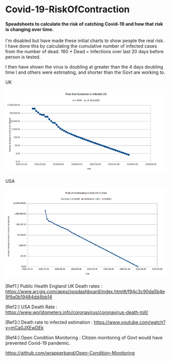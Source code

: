 # Covid-19-RiskOfContraction  

#### Speadsheets to calculate the risk of catching Covid-19 and how that risk is changing over time.    

I'm disabled but have made these initial charts to show people the real risk. I have done this by calculating the cumulative number of infected cases from the number of dead. 160 * Dead = Infections over last 20 days before person is tested.  

I then have shown the virus is doubling at greater than the 4 days doubling time I and others were estimating, and shorter than the Govt are working to.   


UK

![alt tag](https://github.com/wrapperband/Covid-19-RiskOfContraction/blob/master/Covid-19-RiskCharts/RiskUK18.3.2020-03LogUpdate.png)


USA

![alt tag](https://github.com/wrapperband/Covid-19-RiskOfContraction/blob/master/Covid-19-RiskCharts/Covid-19RiskUSA17.3.2020%2BPredicted-Log.png)


[Ref1:]  Public Health England UK Death rates : https://www.arcgis.com/apps/opsdashboard/index.html#/f94c3c90da5b4e9f9a0b19484dd4bb14

[Ref2:]  USA Death Rate :  https://www.worldometers.info/coronavirus/coronavirus-death-toll/

[Ref3:]  Death rate to infected estimation : https://www.youtube.com/watch?v=mCa0JXEwDEk

[Ref4:]  Open Condition Monitoring :  Citizen monitoring of Govt would have prevented Covid-19 pandemic.

https://github.com/wrapperband/Open-Condition-Monitoring
